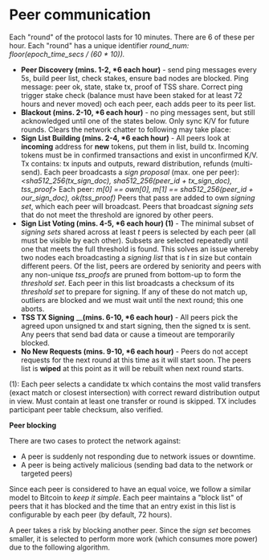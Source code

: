 # Peer communication

Each "round" of the protocol lasts for 10 minutes. There are 6 of these per hour. Each "round" has a unique identifier _round\_num: floor\(epoch\_time\_secs / \(60 \* 10\)\)._

* **Peer Discovery \(mins. 1-2, \*6 each hour\)** - send ping messages every 5s, build peer list, check stakes, ensure bad nodes are blocked. Ping message: peer ok, state, stake tx, proof of TSS share. Correct ping trigger stake check \(balance must have been staked for at least 72 hours and never moved\) och each peer, each adds peer to its peer list.
* **Blackout \(mins. 2-10, \*6 each hour\)** - no ping messages sent, but still acknowledged until one of the states below. Only sync K/V for future rounds. Clears the network chatter to following may take place:
* **Sign List Building \(mins. 2-4, \*6 each hour\)** - All peers look at **incoming** address for **new** tokens, put them in list, build tx. Incoming tokens must be in confirmed transactions and exist in unconfirmed K/V. Tx contains: tx inputs and outputs, reward distribution, refunds \(multi-send\). Each peer broadcasts a _sign proposal_ \(max. one per peer\): _&lt;sha512\_256\(tx\_sign\_doc\), sha512\_256\(peer\_id + tx\_sign\_doc\), tss\_proof&gt;_ Each peer: _m\[0\] == own\[0\], m\[1\] == sha512\_256\(peer\_id + our\_sign\_doc\), ok\(tss\_proof\)_ Peers that pass are added to own _signing set_, which each peer will broadcast. Peers that broadcast _signing sets_ that do not meet the threshold are ignored by other peers.
* **Sign List Voting \(mins. 4-5, \*6 each hour\) \(1\)** - The minimal subset of _signing sets_ shared across at least _t_ peers is selected by each peer \(all must be visible by each other\). Subsets are selected repeatedly until one that meets the full threshold is found. This solves an issue whereby two nodes each broadcasting a _signing list_ that is _t_ in size but contain different peers. Of the list, peers are ordered by seniority and peers with any non-unique _tss\_proofs_ are pruned from bottom-up to form the _threshold set_. Each peer in this list broadcasts a checksum of its _threshold set_ to prepare for signing. If any of these do not match up, outliers are blocked and we must wait until the next round; this one aborts.
* **TSS TX Signing** __**\(mins. 6-10, \*6 each hour\)** - All peers pick the agreed upon unsigned tx and start signing, then the signed tx is sent. Any peers that send bad data or cause a timeout are temporarily blocked. 
* **No New Requests \(mins. 9-10, \*6 each hour\)** - Peers do not accept requests for the next round at this time as it will start soon. The peers list is **wiped** at this point as it will be rebuilt when next round starts.

\(1\): Each peer selects a candidate tx which contains the most valid transfers \(exact match or closest intersection\) with correct reward distribution output in view. Must contain at least one transfer or round is skipped. TX includes participant peer table checksum, also verified.

**Peer blocking**

There are two cases to protect the network against:

* A peer is suddenly not responding due to network issues or downtime.
* A peer is being actively malicious \(sending bad data to the network or targeted peers\)

Since each peer is considered to have an equal voice, we follow a similar model to Bitcoin to _keep it simple_. Each peer maintains a "block list" of peers that it has blocked and the time that an entry exist in this list is configurable by each peer \(by default, 72 hours\).

A peer takes a risk by blocking another peer. Since the _sign set_ becomes smaller, it is selected to perform more work \(which consumes more power\) due to the following algorithm.

